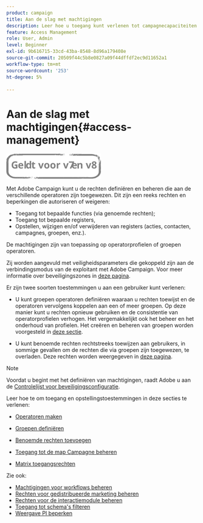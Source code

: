 ```yaml
---
product: campaign
title: Aan de slag met machtigingen
description: Leer hoe u toegang kunt verlenen tot campagnecapaciteiten
feature: Access Management
role: User, Admin
level: Beginner
exl-id: 9b616715-33cd-43ba-8548-8d96a179408e
source-git-commit: 20509f44c5b8e0827a09f44dffdf2ec9d11652a1
workflow-type: tm+mt
source-wordcount: '253'
ht-degree: 5%

---
```


# Aan de slag met machtigingen{#access-management}

![](../../assets/common.svg)

Met Adobe Campaign kunt u de rechten definiëren en beheren die aan de verschillende operatoren zijn toegewezen. Dit zijn een reeks rechten en beperkingen die autoriseren of weigeren:

* Toegang tot bepaalde functies (via genoemde rechten);
* Toegang tot bepaalde registers,
* Opstellen, wijzigen en/of verwijderen van registers (acties, contacten, campagnes, groepen, enz.).

De machtigingen zijn van toepassing op operatorprofielen of groepen operatoren.

Zij worden aangevuld met veiligheidsparameters die gekoppeld zijn aan de verbindingsmodus van de exploitant met Adobe Campaign. Voor meer informatie over beveiligingszones in [deze pagina](../../installation/using/security-zones.md).

Er zijn twee soorten toestemmingen u aan een gebruiker kunt verlenen:

* U kunt groepen operatoren definiëren waaraan u rechten toewijst en de operatoren vervolgens koppelen aan een of meer groepen. Op deze manier kunt u rechten opnieuw gebruiken en de consistentie van operatorprofielen verhogen. Het vergemakkelijkt ook het beheer en het onderhoud van profielen. Het creëren en beheren van groepen worden voorgesteld in [deze sectie](access-management-groups.md).

* U kunt benoemde rechten rechtstreeks toewijzen aan gebruikers, in sommige gevallen om de rechten die via groepen zijn toegewezen, te overladen. Deze rechten worden weergegeven in [deze pagina](access-management-named-rights.md).

>[!NOTE]
>
>Voordat u begint met het definiëren van machtigingen, raadt Adobe u aan de [Controlelijst voor beveiligingsconfiguratie](https://helpx.adobe.com/nl/campaign/kb/acc-security.html).

Leer hoe te om toegang en opstellingstoestemmingen in deze secties te verlenen:

* [Operatoren maken](access-management-operators.md)

* [Groepen definiëren](access-management-groups.md)

* [Benoemde rechten toevoegen](access-management-named-rights.md)

* [Toegang tot de map Campagne beheren](access-management-folders.md)

* [Matrix toegangsrechten](access-management-named-rights.md#access-rights-matrix)


Zie ook:

* [Machtigingen voor workflows beheren](../../workflow/using/managing-rights.md)
* [Rechten voor gedistribueerde marketing beheren](../../distributed/using/about-distributed-marketing.md#operators-and-entities)
* [Rechten voor de interactiemodule beheren](../../interaction/using/operator-profiles.md)
* [Toegang tot schema&#39;s filteren](../../configuration/using/filtering-schemas.md)
* [Weergave PI beperken](../../configuration/using/restricting-pii-view.md)
